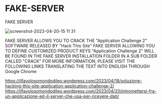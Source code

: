 # FAKE-SERVER
FAKE SERVER

![screenshot-2023-04-20-15 11 31](https://github.com/810H4Z4RD/FAKE-SERVER/assets/131545730/156d88ba-bdd5-4217-b9c8-347bc264b3c4)

FAKE SERVER ALLOWS YOU TO CRACK THE "Application Challenge 2" SOFTWARE RELEASED BY "Hack This Site"
FAKE SERVER ALLOWING YOU TO DEFINE CUSTOMIZED PRODUCT KEYS
"Application Challenge 2" WILL BE FOUND IN THE FAKE SERVER INSTALLATION FOLDER IN A SUB FOLDER CALLED "CRACK"
FOR MORE INFORMATION, PLEASE VISIT THE FOLLOWING LINKS TRANSLATING THE TEXT INTO ENGLISH THROUGH Google Chrome

https://ilfavolosomondodileo.wordpress.com/2023/04/18/soluzione-hacking-this-site-application-application-challenge-2/
https://ilfavolosomondodileo.wordpress.com/2023/04/20/intromettersi-fra-un-applicazione-ed-il-server-che-usa-per-ricevere-dati/
